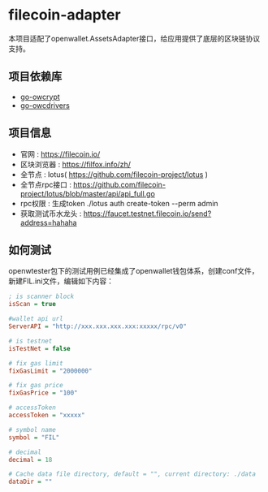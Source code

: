 # filecoin-adapter

本项目适配了openwallet.AssetsAdapter接口，给应用提供了底层的区块链协议支持。

## 项目依赖库

- [go-owcrypt](https://github.com/blocktree/go-owcrypt.git)
- [go-owcdrivers](https://github.com/blocktree/.git)

## 项目信息
- 官网 : https://filecoin.io/
- 区块浏览器 : https://filfox.info/zh/
- 全节点 : lotus( https://github.com/filecoin-project/lotus )
- 全节点rpc接口 : https://github.com/filecoin-project/lotus/blob/master/api/api_full.go
- rpc权限 : 生成token ./lotus auth create-token --perm admin
- 获取测试币水龙头 : https://faucet.testnet.filecoin.io/send?address=hahaha

## 如何测试

openwtester包下的测试用例已经集成了openwallet钱包体系，创建conf文件，新建FIL.ini文件，编辑如下内容：

```ini
; is scanner block
isScan = true

#wallet api url
ServerAPI = "http://xxx.xxx.xxx.xxx:xxxxx/rpc/v0"

# is testnet
isTestNet = false

# fix gas limit
fixGasLimit = "2000000"

# fix gas price
fixGasPrice = "100"

# accessToken
accessToken = "xxxxx"

# symbol name
symbol = "FIL"

# decimal
decimal = 18

# Cache data file directory, default = "", current directory: ./data
dataDir = ""
```
